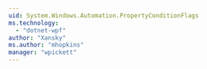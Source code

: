 ```yaml
---
uid: System.Windows.Automation.PropertyConditionFlags
ms.technology: 
  - "dotnet-wpf"
author: "Xansky"
ms.author: "mhopkins"
manager: "wpickett"
---
```

